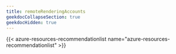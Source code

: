 ```yaml
---
title: remoteRenderingAccounts
geekdocCollapseSection: true
geekdocHidden: true
---
```


{{< azure-resources-recommendationlist name="azure-resources-recommendationlist" >}}
